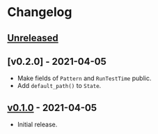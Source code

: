# Changelog

## [Unreleased]

## [v0.2.0] - 2021-04-05

* Make fields of `Pattern` and `RunTestTime` public.
* Add `default_path()` to `State`.

## [v0.1.0] - 2021-04-05

* Initial release.

[Unreleased]: https://github.com/adamgreig/svf/compare/v0.1.0...HEAD
[v0.1.0]: https://github.com/adamgreig/svf/tree/v0.1.0

